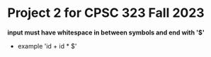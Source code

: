 # Project 2 for CPSC 323 Fall 2023

****input must have whitespace in between symbols and end with '$'****
* example 'id + id * $'
